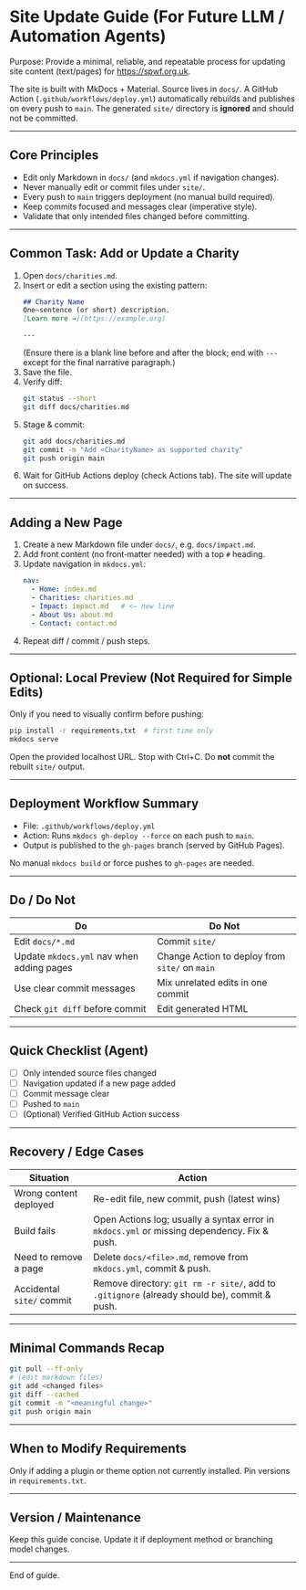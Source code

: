 # Site Update Guide (For Future LLM / Automation Agents)

Purpose: Provide a minimal, reliable, and repeatable process for updating site content (text/pages) for https://spwf.org.uk.

The site is built with MkDocs + Material. Source lives in `docs/`. A GitHub Action (`.github/workflows/deploy.yml`) automatically rebuilds and publishes on every push to `main`. The generated `site/` directory is **ignored** and should not be committed.

---
## Core Principles
- Edit only Markdown in `docs/` (and `mkdocs.yml` if navigation changes).
- Never manually edit or commit files under `site/`.
- Every push to `main` triggers deployment (no manual build required).
- Keep commits focused and messages clear (imperative style).
- Validate that only intended files changed before committing.

---
## Common Task: Add or Update a Charity
1. Open `docs/charities.md`.
2. Insert or edit a section using the existing pattern:
   ```markdown
   ## Charity Name  
   One–sentence (or short) description.  
   [Learn more →](https://example.org)
   
   ---
   ```
   (Ensure there is a blank line before and after the block; end with `---` except for the final narrative paragraph.)
3. Save the file.
4. Verify diff:
   ```bash
   git status --short
   git diff docs/charities.md
   ```
5. Stage & commit:
   ```bash
   git add docs/charities.md
   git commit -m "Add <CharityName> as supported charity"
   git push origin main
   ```
6. Wait for GitHub Actions deploy (check Actions tab). The site will update on success.

---
## Adding a New Page
1. Create a new Markdown file under `docs/`, e.g. `docs/impact.md`.
2. Add front content (no front‑matter needed) with a top `#` heading.
3. Update navigation in `mkdocs.yml`:
   ```yaml
   nav:
     - Home: index.md
     - Charities: charities.md
     - Impact: impact.md   # <— new line
     - About Us: about.md
     - Contact: contact.md
   ```
4. Repeat diff / commit / push steps.

---
## Optional: Local Preview (Not Required for Simple Edits)
Only if you need to visually confirm before pushing:
```bash
pip install -r requirements.txt  # first time only
mkdocs serve
```
Open the provided localhost URL. Stop with Ctrl+C. Do **not** commit the rebuilt `site/` output.

---
## Deployment Workflow Summary
- File: `.github/workflows/deploy.yml`
- Action: Runs `mkdocs gh-deploy --force` on each push to `main`.
- Output is published to the `gh-pages` branch (served by GitHub Pages).

No manual `mkdocs build` or force pushes to `gh-pages` are needed.

---
## Do / Do Not
| Do | Do Not |
|----|--------|
| Edit `docs/*.md` | Commit `site/` |
| Update `mkdocs.yml` nav when adding pages | Change Action to deploy from `site/` on `main` |
| Use clear commit messages | Mix unrelated edits in one commit |
| Check `git diff` before commit | Edit generated HTML |

---
## Quick Checklist (Agent)
- [ ] Only intended source files changed
- [ ] Navigation updated if a new page added
- [ ] Commit message clear
- [ ] Pushed to `main`
- [ ] (Optional) Verified GitHub Action success

---
## Recovery / Edge Cases
| Situation | Action |
|-----------|--------|
| Wrong content deployed | Re-edit file, new commit, push (latest wins) |
| Build fails | Open Actions log; usually a syntax error in `mkdocs.yml` or missing dependency. Fix & push. |
| Need to remove a page | Delete `docs/<file>.md`, remove from `mkdocs.yml`, commit & push. |
| Accidental `site/` commit | Remove directory: `git rm -r site/`, add to `.gitignore` (already should be), commit & push. |

---
## Minimal Commands Recap
```bash
git pull --ff-only
# (edit markdown files)
git add <changed files>
git diff --cached
git commit -m "<meaningful change>"
git push origin main
```

---
## When to Modify Requirements
Only if adding a plugin or theme option not currently installed. Pin versions in `requirements.txt`.

---
## Version / Maintenance
Keep this guide concise. Update it if deployment method or branching model changes.

---
End of guide.
